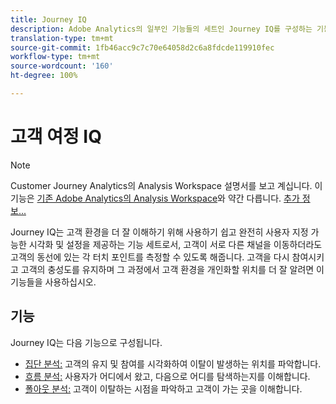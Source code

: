 ```yaml
---
title: Journey IQ
description: Adobe Analytics의 일부인 기능들의 세트인 Journey IQ를 구성하는 기능들을 이해하십시오.
translation-type: tm+mt
source-git-commit: 1fb46acc9c7c70e64058d2c6a8fdcde119910fec
workflow-type: tm+mt
source-wordcount: '160'
ht-degree: 100%

---
```



# 고객 여정 IQ

>[!NOTE]
>
>Customer Journey Analytics의 Analysis Workspace 설명서를 보고 계십니다. 이 기능은 [기존 Adobe Analytics의 Analysis Workspace](https://docs.adobe.com/content/help/ko-KR/analytics/analyze/analysis-workspace/home.html)와 약간 다릅니다. [추가 정보...](/help/getting-started/cja-aa.md)

Journey IQ는 고객 환경을 더 잘 이해하기 위해 사용하기 쉽고 완전히 사용자 지정 가능한 시각화 및 설정을 제공하는 기능 세트로서, 고객이 서로 다른 채널을 이동하더라도 고객의 동선에 있는 각 터치 포인트를 측정할 수 있도록 해줍니다. 고객을 다시 참여시키고 고객의 충성도를 유지하며 그 과정에서 고객 환경을 개인화할 위치를 더 잘 알려면 이 기능들을 사용하십시오.

## 기능

Journey IQ는 다음 기능으로 구성됩니다.

* [집단 분석:](visualizations/cohort-table/cohort-analysis.md) 고객의 유지 및 참여를 시각화하여 이탈이 발생하는 위치를 파악합니다.
* [흐름 분석:](visualizations/c-flow/flow.md) 사용자가 어디에서 왔고, 다음으로 어디를 탐색하는지를 이해합니다.
* [폴아웃 분석:](visualizations/fallout/fallout-flow.md) 고객이 이탈하는 시점을 파악하고 고객이 가는 곳을 이해합니다.

